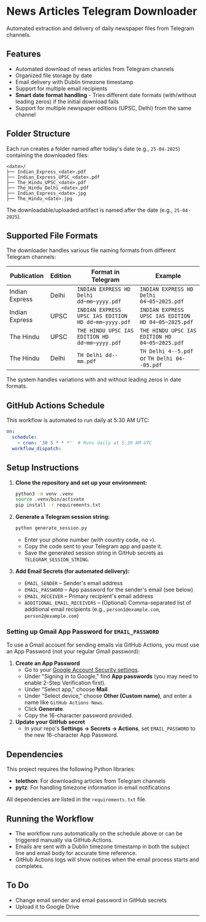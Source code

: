 # News Articles Telegram Downloader

Automated extraction and delivery of daily newspaper files from Telegram channels.

## Features

- Automated download of news articles from Telegram channels
- Organized file storage by date
- Email delivery with Dublin timezone timestamp
- Support for multiple email recipients
- **Smart date format handling** - Tries different date formats (with/without leading zeros) if the initial download fails
- Support for multiple newspaper editions (UPSC, Delhi) from the same channel

## Folder Structure

Each run creates a folder named after today's date (e.g., `25-04-2025`) containing the downloaded files:

```text
<date>/
├── Indian_Express_<date>.pdf
├── Indian_Express_UPSC_<date>.pdf
├── The_Hindu_UPSC_<date>.pdf
├── The_Hindu_Delhi_<date>.pdf
├── Indian_Express_<date>.jpg
├── The_Hindu_<date>.jpg
```

The downloadable/uploaded artifact is named after the date (e.g., `25-04-2025`).

## Supported File Formats

The downloader handles various file naming formats from different Telegram channels:

| Publication | Edition | Format in Telegram | Example |
|-------------|---------|-------------------|---------|
| Indian Express | Delhi | `INDIAN EXPRESS HD Delhi dd~mm~yyyy.pdf` | `INDIAN EXPRESS HD Delhi 04~05~2025.pdf` |
| Indian Express | UPSC | `INDIAN EXPRESS UPSC IAS EDITION HD dd~mm~yyyy.pdf` | `INDIAN EXPRESS UPSC IAS EDITION HD 04~05~2025.pdf` |
| The Hindu | UPSC | `THE HINDU UPSC IAS EDITION HD dd~mm~yyyy.pdf` | `THE HINDU UPSC IAS EDITION HD 04~05~2025.pdf` |
| The Hindu | Delhi | `TH Delhi dd--mm.pdf` | `TH Delhi 4--5.pdf` or `TH Delhi 04--05.pdf` |

The system handles variations with and without leading zeros in date formats.

## GitHub Actions Schedule

This workflow is automated to run daily at 5:30 AM UTC:

```yaml
on:
  schedule:
    - cron: '30 5 * * *'  # Runs daily at 5:30 AM UTC
  workflow_dispatch:
```

## Setup Instructions

1. **Clone the repository and set up your environment:**

    ```sh
    python3 -m venv .venv
    source .venv/bin/activate
    pip install -r requirements.txt
    ```

2. **Generate a Telegram session string:**

    ```sh
    python generate_session.py
    ```

    - Enter your phone number (with country code, no `+`).
    - Copy the code sent to your Telegram app and paste it.
    - Save the generated session string in GitHub secrets as `TELEGRAM_SESSION_STRING`.

3. **Add Email Secrets (for automated delivery):**
    - `EMAIL_SENDER` – Sender's email address
    - `EMAIL_PASSWORD` – App password for the sender's email (see below)
    - `EMAIL_RECEIVER` – Primary recipient's email address
    - `ADDITIONAL_EMAIL_RECEIVERS` – (Optional) Comma-separated list of additional email recipients (e.g., `person1@example.com`, `person2@example.com`)

### Setting up Gmail App Password for `EMAIL_PASSWORD`

To use a Gmail account for sending emails via GitHub Actions, you must use an App Password (not your regular Gmail password):

1. **Create an App Password**
    - Go to your [Google Account Security settings](https://myaccount.google.com/security).
    - Under "Signing in to Google," find **App passwords** (you may need to enable 2-Step Verification first).
    - Under "Select app," choose **Mail**.
    - Under "Select device," choose **Other (Custom name)**, and enter a name like `GitHub Actions News`.
    - Click **Generate**.
    - Copy the 16-character password provided.
2. **Update your GitHub secret**
    - In your repo's **Settings → Secrets → Actions**, set `EMAIL_PASSWORD` to the new 16-character App Password.

## Dependencies

This project requires the following Python libraries:
- **telethon**: For downloading articles from Telegram channels
- **pytz**: For handling timezone information in email notifications

All dependencies are listed in the `requirements.txt` file.

## Running the Workflow

- The workflow runs automatically on the schedule above or can be triggered manually via GitHub Actions.
- Emails are sent with a Dublin timezone timestamp in both the subject line and email body for accurate time reference.
- GitHub Actions logs will show notices when the email process starts and completes.

## To Do

- Change email sender and email password in GitHub secrets
- Upload it to Google Drive

---
